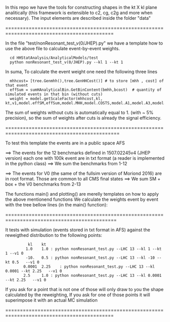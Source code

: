 In this repo we have the tools for constructing shapes in the kt X kl plane analitically (this framework is extensible to c2, cg, c2g and more when necessary).
The input elements are described inside the folder "data"

===========================================================================================

In the file "test/nonResonant_test_v(0/JHEP).py" we have a template how to use the above file to calculate event-by-event weights. 

      cd HHStatAnalysis/AnalyticalModels/test
      python nonResonant_test_v(0/JHEP).py --kl 1 --kt 1

In suma, To calculate the event weight one need the following three lines

      mhhcost= [tree.Genmhh(),tree.GenHHCost()] # to store [mhh , cost] of that event
      effSum = sumHAnalyticalBin.GetBinContent(bmhh,bcost)  # quantity of simulated events in that bin (without cuts)
      weight = model.getScaleFactor(mhhcost,kl, kt,v1,model.effSM,effSum,model.MHH,model.COSTS,model.A1,model.A3,model.A7) 

The sum of weights without cuts is automatically equal to 1. (with ~ 5% precision), so the sum of weights after cuts is already the signal efficiency. 

=============================================================================================

To test this template the events are in a public space AFS

  ==> The events for the 12 benchmarks defined in 1507.02245v4 (JHEP version) each one with 100k event are in txt format (a reader is implemented in the python class)
      ==> We sum the benchmarks from 1-12 

  ==> The events for V0 (the same of the fullsim version of Moriond 2016) are in root format. Those are common to all CMS final states
      ==> We sum SM + box + the V0 benchmarks from 2-13

The functions main() and plotting() are merelly templates on how to apply the above mentionend functions
We calculate the weights event by event with the tree bellow lines (in the main() function):

============================================================================================

It tests with simulation (events stored in txt format in AFS) against the reweigthed distribution to the following points: 

              kl	kt			
             1.0	1.0	: python nonResonant_test.py --LHC 13 --kl 1 --kt 1 --v1 0
             -10.	0.5	: python nonResonant_test.py --LHC 13 --kl -10 --kt 0.5   --v1 0
            0.0001	2.25	: python nonResonant_test.py --LHC 13 --kl 0.0001 --kt 2.25   --v1 0
            2.5		1.0	: python nonResonant_test.py --LHC 13 --kl 0.0001 --kt 2.25   --v1 0

If you ask for a point that is not one of those will only draw to you the shape calculated by the reweighting, 
If you ask for one of those points it will superimpose it with an actual MC simulation

===========================================================================================


